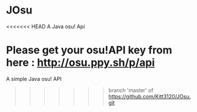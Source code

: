 # JOsu
<<<<<<< HEAD
A Java osu! Api

Please get your osu!API key from here : http://osu.ppy.sh/p/api
=======
A simple Java osu! API
>>>>>>> branch 'master' of https://github.com/Kitt3120/JOsu.git
